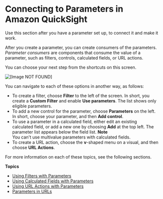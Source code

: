 # Connecting to Parameters in Amazon QuickSight<a name="parameters-connections"></a>

Use this section after you have a parameter set up, to connect it and make it work\. 

After you create a parameter, you can create consumers of the parameters\. *Parameter consumers* are components that consume the value of a parameter, such as filters, controls, calculated fields, or URL actions\. 

You can choose your next step from the shortcuts on this screen\. 

![\[Image NOT FOUND\]](http://docs.aws.amazon.com/quicksight/latest/user/images/parameters-connect.png)

You can navigate to each of these options in another way, as follows:
+ To create a filter, choose **Filter** to the left of the screen\. In short, you create a **Custom Filter** and enable **Use parameters**\. The list shows only eligible parameters\.
+ To add a new control for the parameter, choose **Parameters** on the left\. In short, choose your parameter, and then **Add control**\. 
+ To use a parameter in a calculated field, either edit an existing calculated field, or add a new one by choosing **Add** at the top left\. The parameter list appears below the field list\.
**Note**  
You can't use multivalue parameters with calculated fields\.
+ To create a URL action, choose the **v**\-shaped menu on a visual, and then choose **URL Actions**\.

For more information on each of these topics, see the following sections\. 

**Topics**
+ [Using Filters with Parameters](parameters-filtering-by.md)
+ [Using Calculated Fields with Parameters](parameters-calculated-fields.md)
+ [Using URL Actions with Parameters](parameters-custom-URL-actions.md)
+ [Parameters in URLs](parameters-in-a-url.md)